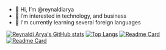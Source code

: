 - 👋 Hi, I’m @reynaldiarya
- 👀 I’m interested in technology, and business
- 🌱 I'm currently learning several foreign languages

[![Reynaldi Arya's GitHub stats](https://github-readme-stats.vercel.app/api?username=reynaldiarya&count_private=true&theme=midnight-purple)](https://github.com/reynaldiarya)
[![Top Langs](https://github-readme-stats.vercel.app/api/top-langs/?username=reynaldiarya&layout=compact&theme=midnight-purple)](https://github.com/reynaldiarya)
[![Readme Card](https://github-readme-stats.vercel.app/api/pin/?username=reynaldiarya&repo=FOSSBilling&show_owner=true)](https://github.com/reynaldiarya/FOSSBilling)
[![Readme Card](https://github-readme-stats.vercel.app/api/pin/?username=reynaldiarya&repo=rapay-beipgw)]([https://github.com/anuraghazra/github-readme-stats](https://github.com/reynaldiarya/rapay-beipgw))

